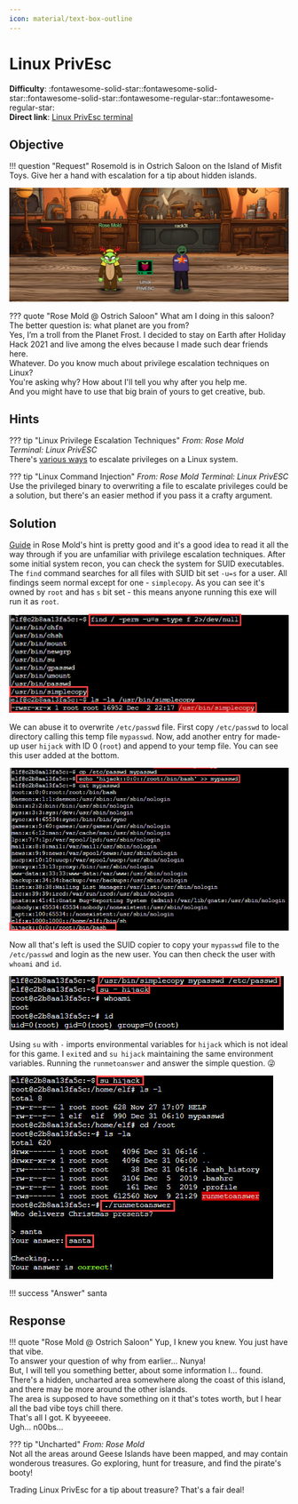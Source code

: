 ```yaml
---
icon: material/text-box-outline
---
```


# Linux PrivEsc

**Difficulty**: :fontawesome-solid-star::fontawesome-solid-star::fontawesome-solid-star::fontawesome-regular-star::fontawesome-regular-star:<br/>
**Direct link**: [Linux PrivEsc terminal](https://hhc23-wetty.holidayhackchallenge.com?&challenge=linuxpriv&username=rack3t&id=26ca7f49-32c4-47f7-9541-5dc848359c68&area=imt-ostrichsaloon&location=7,3&tokens=&dna=ATATATTAATATATATATATATATATATATATCGATATGCATATATATATATGCATATATATATATATATATATATTAGCATATATATATATATGCATATATATATATGCATATATATTA)

## Objective

!!! question "Request"
    Rosemold is in Ostrich Saloon on the Island of Misfit Toys. Give her a hand with escalation for a tip about hidden islands.

![Rose Mold](../img/objectives/o16/RoseMold.jpg)

??? quote "Rose Mold @ Ostrich Saloon"
    What am I doing in this saloon? The better question is: what planet are you from?<br/>
    Yes, I’m a troll from the Planet Frost. I decided to stay on Earth after Holiday Hack 2021 and live among the elves because I made such dear friends here.<br/>
    Whatever. Do you know much about privilege escalation techniques on Linux?<br/>
    You're asking why? How about I'll tell you why after you help me.<br/>
    And you might have to use that big brain of yours to get creative, bub.


## Hints
??? tip "Linux Privilege Escalation Techniques"
    <i>From: Rose Mold<br/>
    Terminal: Linux PrivESC</i><br/>
    There's [various ways](https://payatu.com/blog/a-guide-to-linux-privilege-escalation/) to escalate privileges on a Linux system.
    
??? tip "Linux Command Injection"
    <i>From: Rose Mold
    Terminal: Linux PrivESC</i><br/>
    Use the privileged binary to overwriting a file to escalate privileges could be a solution, but there's an easier method if you pass it a crafty argument.


## Solution
[Guide](https://payatu.com/blog/a-guide-to-linux-privilege-escalation/) in Rose Mold's hint is pretty good and it's a good idea to read it all the way through if you are unfamiliar with privilege escalation
techniques. After some initial system recon, you can check the system for SUID executables. The `find` command searches for all files with SUID bit set `-u=s` for a user. All findings seem normal except for one - 
`simplecopy`. As you can see it's owned by `root` and has `s` bit set - this means anyone running this exe will run it as `root`.

![SUID](../img/objectives/o16/suid.jpg)

We can abuse it to overwrite `/etc/passwd` file. First copy `/etc/passwd` to local directory calling this temp file `mypasswd`.
Now, add another entry for made-up user `hijack` with ID 0 (`root`) and append to your temp file. You can see this user added at the bottom.

![Copy](../img/objectives/o16/copy.jpg)

Now all that's left is used the SUID copier to copy your `mypasswd` file to the `/etc/passwd` and login as the new user.
You can then check the user with `whoami` and `id`. 

![su hijack](../img/objectives/o16/suhijack.jpg)

Using `su` with `-` imports environmental variables for `hijack` which is not ideal for this game. I `exit`ed and `su hijack` maintaining the same environment variables.
Running the `runmetoanswer` and answer the simple question. 😜

![Win](../img/objectives/o16/win.jpg)


!!! success "Answer"
    santa
    
## Response
!!! quote "Rose Mold @ Ostrich Saloon"
    Yup, I knew you knew. You just have that vibe.<br/>
    To answer your question of why from earlier... Nunya!<br/>
    But, I will tell you something better, about some information I... found.<br/>
    There's a hidden, uncharted area somewhere along the coast of this island, and there may be more around the other islands.<br/>
    The area is supposed to have something on it that's totes worth, but I hear all the bad vibe toys chill there.<br/>
    That's all I got. K byyeeeee.<br/>
    Ugh... n00bs...
   
??? tip "Uncharted"
    <i>From: Rose Mold</i><br/>
    Not all the areas around Geese Islands have been mapped, and may contain wonderous treasures. Go exploring, hunt for treasure, and find the pirate's booty!
    
Trading Linux PrivEsc for a tip about treasure? That's a fair deal!
